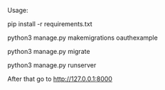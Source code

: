 Usage:

pip install -r requirements.txt 

python3 manage.py makemigrations oauthexample

python3 manage.py migrate

python3 manage.py runserver



After that go to http://127.0.0.1:8000 
